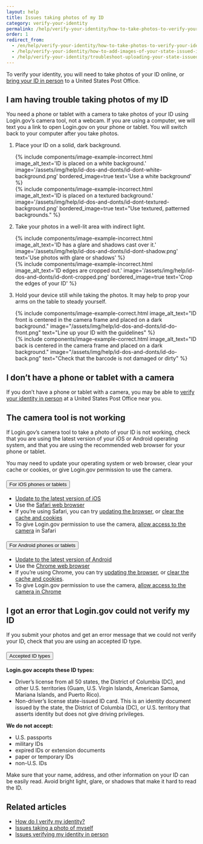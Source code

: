 ```yaml
---
layout: help
title: Issues taking photos of my ID
category: verify-your-identity
permalink: /help/verify-your-identity/how-to-take-photos-to-verify-your-identity/
order: 1
redirect_from:
  - /en/help/verify-your-identity/how-to-take-photos-to-verify-your-identity/
  - /help/verify-your-identity/how-to-add-images-of-your-state-issued-id/
  - /help/verify-your-identity/troubleshoot-uploading-your-state-issued-id/
---
```


To verify your identity, you will need to take photos of your ID online, or [bring your ID in person](/help/verify-your-identity/verify-your-identity-in-person/) to a United States Post Office.

## I am having trouble taking photos of my ID

You need a phone or tablet with a camera to take photos of your ID using Login.gov’s camera tool, not a webcam.  If you are using a computer, we will text you a link to open Login.gov on your phone or tablet. You will switch back to your computer after you take photos.

<ol class="number-list">
  <li>
    <p>Place your ID on a solid, dark background.</p>
    <div class="grid-row grid-gap">
      <div class="tablet:grid-col">
        {%
          include components/image-example-incorrect.html
          image_alt_text='ID is placed on a white background.'
          image='/assets/img/help/id-dos-and-donts/id-dont-white-background.png'
          bordered_image=true
          text='Use a white background'
        %}
      </div>
      <div class="tablet:grid-col">
        {%
          include components/image-example-incorrect.html
          image_alt_text='ID is placed on a textured background.'
          image='/assets/img/help/id-dos-and-donts/id-dont-textured-background.png'
          bordered_image=true
          text="Use textured, patterned backgrounds."
        %}
      </div>
    </div>
  </li>
  <li>
    <p>Take your photos in a well-lit area with indirect light.</p>
    <div class="grid-row grid-gap">
      <div class="tablet:grid-col">
        {%
          include components/image-example-incorrect.html
          image_alt_text='ID has a glare and shadows cast over it.'
          image='/assets/img/help/id-dos-and-donts/id-dont-shadow.png'
          text='Use photos with glare or shadows'
        %}
      </div>
      <div class="tablet:grid-col">
        {%
          include components/image-example-incorrect.html
          image_alt_text='ID edges are cropped out.'
          image='/assets/img/help/id-dos-and-donts/id-dont-cropped.png'
          bordered_image=true
          text='Crop the edges of your ID'
        %}
      </div>
    </div>
  </li>
  <li>
    <p>Hold your device still while taking the photos. It may help to prop your arms on the table to steady yourself.</p>
    <div class="grid-row grid-gap">
      <div class="tablet:grid-col">
        {%
          include components/image-example-correct.html
          image_alt_text="ID front is centered in the camera frame and placed on a dark background."
          image="/assets/img/help/id-dos-and-donts/id-do-front.png"
          text="Line up your ID with the guidelines"
        %}
      </div>
      <div class="tablet:grid-col">
        {%
          include components/image-example-correct.html
          image_alt_text="ID back is centered in the camera frame and placed on a dark background."
          image="/assets/img/help/id-dos-and-donts/id-do-back.png"
          text="Check that the barcode is not damaged or dirty"
        %}
      </div>
    </div>
  </li>
</ol>

## I don’t have a phone or tablet with a camera

If you don’t have a phone or tablet with a camera, you may be able to [verify your identity in person](/help/verify-your-identity/verify-your-identity-in-person/) at a United States Post Office near you.

## The camera tool is not working

If Login.gov’s camera tool to take a photo of your ID is not working, check that you are using the latest version of your iOS or Android operating system, and that you are using the recommended web browser for your phone or tablet.

You may need to update your operating system or web browser, clear your cache or cookies, or give Login.gov permission to use the camera.

<div class="usa-accordion usa-accordion--bordered margin-y-4">
  <h4 class="usa-accordion__heading">
    <button
      type="button"
      class="usa-accordion__button"
      aria-expanded="false"
      aria-controls="ios-accordion"
    >
      For iOS phones or tablets
    </button>
  </h4>
  <div id="ios-accordion" class="usa-accordion__content usa-prose">
    <ul>
      <li><a href="https://support.apple.com/en-us/118575" class="external-link">Update to the latest version of iOS</a></li>
      <li>Use the <a href="https://www.apple.com/safari/" class="external-link">Safari web browser</a></li>
      <li>If you’re using Safari, you can try <a href="https://support.apple.com/en-us/102665" class="external-link">updating the browser</a>, or <a href="https://support.apple.com/en-us/105082" class="external-link">clear the cache and cookies</a></li>
      <li>To give Login.gov permission to use the camera, <a href="https://support.apple.com/en-mt/guide/iphone/iphb01fc3c85/ios" class="external-link">allow access to the camera</a> in Safari</li>
    </ul>
  </div>
</div>
<div class="usa-accordion usa-accordion--bordered margin-y-4">
  <h4 class="usa-accordion__heading">
    <button
      type="button"
      class="usa-accordion__button"
      aria-expanded="false"
      aria-controls="android-accordion"
    >
      For Android phones or tablets
    </button>
  </h4>
  <div id="android-accordion" class="usa-accordion__content usa-prose">
    <ul>
      <li><a href="https://support.google.com/android/answer/7680439?hl=en" class="external-link">Update to the latest version of Android</a></li>
      <li>Use the <a href="https://www.google.com/chrome/?brand=WDIF&ds_kid=43700078347700321&gad_source=1&gclid=CjwKCAjww_iwBhApEiwAuG6ccAvZWVPqrBawjLCJp6uWvrMplezDwWVR7AnWXZhu-4He4V3oXJBOrRoCtTwQAvD_BwE&gclsrc=aw.ds" class="external-link">Chrome web browser</a></li>
      <li>If you’re using Chrome, you can try <a href="https://support.google.com/chrome/answer/95414?co=GENIE.Platform%3DAndroid&hl=en&oco=1" class="external-link">updating the browser</a>, or <a href="https://support.google.com/accounts/answer/32050?co=GENIE.Platform%3DAndroid&hl=en&oco=1" class="external-link">clear the cache and cookies</a>.</li>
      <li>To give Login.gov permission to use the camera, <a href="https://support.google.com/chrome/answer/2693767?hl=en&co=GENIE.Platform%3DAndroid&oco=1" class="external-link">allow access to the camera in Chrome</a></li>
    </ul>
  </div>
</div>

## I got an error that Login.gov could not verify my ID

If you submit your photos and get an error message that we could not verify your ID, check that you are using an accepted ID type.

<div class="usa-accordion usa-accordion--bordered margin-y-4">
  <h4 class="usa-accordion__heading">
    <button
      type="button"
      class="usa-accordion__button"
      aria-expanded="false"
      aria-controls="id-types-accordion"
    >
      Accepted ID types
    </button>
  </h4>
  <div id="id-types-accordion" class="usa-accordion__content usa-prose">
    <p><strong>Login.gov accepts these ID types:</strong></p>
    <ul>
      <li>Driver’s license from all 50 states, the District of Columbia (DC), and other U.S. territories (Guam, U.S. Virgin Islands, American Samoa, Mariana Islands, and Puerto Rico).</li>
      <li>Non-driver’s license state-issued ID card. This is an identity document issued by the state, the District of Columbia (DC), or U.S. territory that asserts identity but does not give driving privileges.</li>
    </ul>
    <p><strong>We do not accept:</strong></p>
    <ul>
      <li>U.S. passports</li>
      <li>military IDs</li>
      <li>expired IDs or extension documents</li>
      <li>paper or temporary IDs</li>
      <li>non-U.S. IDs</li>
    </ul>
  </div>
</div>

Make sure that your name, address, and other information on your ID can be easily read. Avoid bright light, glare, or shadows that make it hard to read the ID.


## Related articles

* [How do I verify my identity?](/help/verify-your-identity/overview/)
* [Issues taking a photo of myself](/help/verify-your-identity/issues-taking-a-photo-of-myself/)
* [Issues verifying my identity in person](/help/verify-your-identity/verify-your-identity-in-person/)
